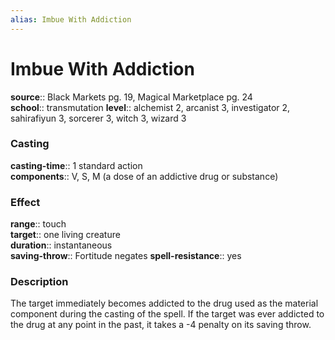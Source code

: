 ```yaml
---
alias: Imbue With Addiction
---
```


# Imbue With Addiction 

**source**:: Black Markets pg. 19, Magical Marketplace pg. 24  
**school**:: transmutation
**level**:: alchemist 2, arcanist 3, investigator 2, sahirafiyun 3, sorcerer 3, witch 3, wizard 3

### Casting 

**casting-time**:: 1 standard action  
**components**:: V, S, M (a dose of an addictive drug or substance)

### Effect 

**range**:: touch  
**target**:: one living creature  
**duration**:: instantaneous  
**saving-throw**:: Fortitude negates
**spell-resistance**:: yes

### Description 

The target immediately becomes addicted to the drug used as the material component during the casting of the spell. If the target was ever addicted to the drug at any point in the past, it takes a -4 penalty on its saving throw.
